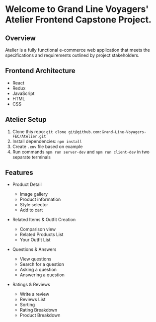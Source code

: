 # Welcome to Grand Line Voyagers' Atelier Frontend Capstone Project.

## Overview
Atelier is a fully functional e-commerce web application that meets the specifications and requirements outlined by project stakeholders. 

## Frontend Architecture
  - React
  - Redux
  - JavaScript
  - HTML
  - CSS

## Atelier Setup
1. Clone this repo: `git clone git@github.com:Grand-Line-Voyagers-FEC/Atelier.git`
2. Install dependencies: `npm install`
3. Create `.env` file based on example
4. Run commands `npm run server-dev` and `npm run client-dev` in two separate terminals

## Features 
- Product Detail
    - Image gallery 
    - Product information
    - Style selector
    - Add to cart

- Related Items & Outfit Creation
   - Comparison view
   - Related Products List
   - Your Outfit List
     
- Questions & Answers
  - View questions
  - Search for a question
  - Asking a question
  - Answering a question

- Ratings & Reviews
  - Write a review
  - Reviews List
  - Sorting
  - Rating Breakdown
  - Product Breakdown

